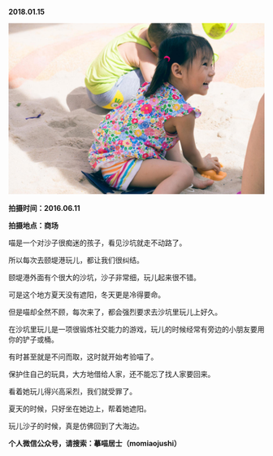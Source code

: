 
          
            
**2018.01.15**



![](img/51001-c868320553ed2cc9.jpg)




**拍摄时间：2016.06.11**

**拍摄地点：商场**

喵是一个对沙子很痴迷的孩子，看见沙坑就走不动路了。

所以每次去颐堤港玩儿，都让我们很纠结。

颐堤港外面有个很大的沙坑，沙子非常细，玩儿起来很不错。

可是这个地方夏天没有遮阳，冬天更是冷得要命。

但是喵却全然不顾，每次来了，都会强烈要求去沙坑里玩儿上好久。

在沙坑里玩儿是一项很锻炼社交能力的游戏，玩儿的时候经常有旁边的小朋友要用你的铲子或桶。

有时甚至就是不问而取，这时就开始考验喵了。

保护住自己的玩具，大方地借给人家，还不能忘了找人家要回来。

看着她玩儿得兴高采烈，我们就受罪了。

夏天的时候，只好坐在她边上，帮着她遮阳。

玩儿沙子的时候，真是仿佛回到了大海边。


**个人微信公众号，请搜索：摹喵居士（momiaojushi）**

          
        